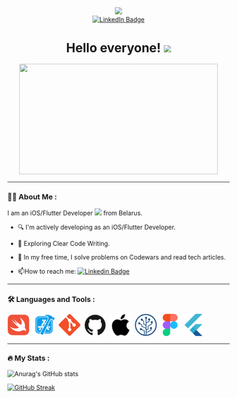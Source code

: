 <div id="header" align="center">
<img src="https://media.giphy.com/media/jdPMeyv9rn0hZHh8n9/giphy.gif" width="150"/>
</div>

<div id="badge" align="center">
  <a href="https://www.linkedin.com/in/kirill-atrakhimovich/">
  <img src="https://img.shields.io/badge/LinkedIn-blue?style=for-the-badge&logo=linkedin&logoColor=white" alt="LinkedIn Badge"/>
    </a>
</div>
<h1 align="center">
  Hello everyone!
  <img src="https://media.giphy.com/media/hvRJCLFzcasrR4ia7z/giphy.gif" width="30px"/>
</h1>
<div align="center">
  <img src="https://media.giphy.com/media/dWesBcTLavkZuG35MI/giphy.gif" width="450" height="250"/>
</div>

---

### :man_technologist: About Me :
I am an iOS/Flutter Developer <img src="https://media.giphy.com/media/WUlplcMpOCEmTGBtBW/giphy.gif" width="30"> from Belarus.
- :mag: I'm actively developing as an iOS/Flutter Developer.

- :pencil: Exploring Clear Code Writing.

- :book: In my free time, I solve problems on Codewars and read tech articles.

- :mailbox:How to reach me: [![Linkedin Badge](https://img.shields.io/badge/-Click_me-blue?style=flat)](https://www.linkedin.com/in/kirill-atrakhimovich/)

---

### :hammer_and_wrench: Languages and Tools :

<div>
  <img src="https://github.com/devicons/devicon/blob/master/icons/swift/swift-original.svg" title="Swift" alt="Swift" width="50" height="50"/>&nbsp;
  <img src="https://github.com/devicons/devicon/blob/master/icons/xcode/xcode-plain.svg" title="Xcode" alt="Xcode" width="50" height="50"/>&nbsp;
  <img src="https://github.com/devicons/devicon/blob/master/icons/git/git-original.svg" title="Git" alt="Git" width="50" height="50"/>&nbsp;
  <img src="https://github.com/devicons/devicon/blob/master/icons/github/github-original.svg" title="Github" alt="Github" width="50" height="50"/>&nbsp;
  <img src="https://github.com/devicons/devicon/blob/master/icons/apple/apple-original.svg" title="Apple" alt="Apple" width="50" height="50"/>&nbsp;
  <img src="https://github.com/devicons/devicon/blob/master/icons/sourcetree/sourcetree-original.svg" title="Sourcetree" alt="Sourcetree" width="50" height="50"/>
  <img src="https://github.com/devicons/devicon/blob/master/icons/figma/figma-original.svg" title="Figma" alt="Figma" width="50" height="50"/>
  <img src= "https://github.com/devicons/devicon/blob/master/icons/flutter/flutter-original.svg" title="Flutter" alt="Flutter" width="50" height="50"/>
</div>

---

### :fire: My Stats :

![Anurag's GitHub stats](https://github-readme-stats-sigma-five.vercel.app/api?username=KirillAtrakhimovich&show_icons=true&theme=tokyonight)

[![GitHub Streak](http://github-readme-streak-stats.herokuapp.com?user=KirillAtrakhimovich&theme=tokyonight&background=000000)](https://git.io/streak-stats)
